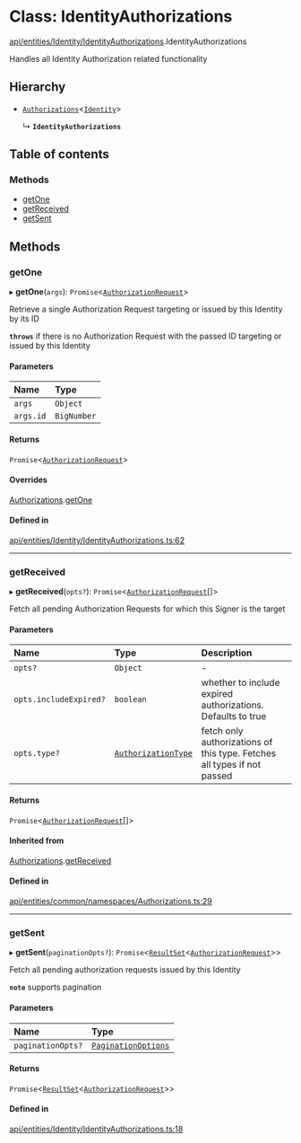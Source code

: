 # Class: IdentityAuthorizations

[api/entities/Identity/IdentityAuthorizations](../wiki/api.entities.Identity.IdentityAuthorizations).IdentityAuthorizations

Handles all Identity Authorization related functionality

## Hierarchy

- [`Authorizations`](../wiki/api.entities.common.namespaces.Authorizations.Authorizations)<[`Identity`](../wiki/api.entities.Identity.Identity)\>

  ↳ **`IdentityAuthorizations`**

## Table of contents

### Methods

- [getOne](../wiki/api.entities.Identity.IdentityAuthorizations.IdentityAuthorizations#getone)
- [getReceived](../wiki/api.entities.Identity.IdentityAuthorizations.IdentityAuthorizations#getreceived)
- [getSent](../wiki/api.entities.Identity.IdentityAuthorizations.IdentityAuthorizations#getsent)

## Methods

### getOne

▸ **getOne**(`args`): `Promise`<[`AuthorizationRequest`](../wiki/api.entities.AuthorizationRequest.AuthorizationRequest)\>

Retrieve a single Authorization Request targeting or issued by this Identity by its ID

**`throws`** if there is no Authorization Request with the passed ID targeting or issued by this Identity

#### Parameters

| Name | Type |
| :------ | :------ |
| `args` | `Object` |
| `args.id` | `BigNumber` |

#### Returns

`Promise`<[`AuthorizationRequest`](../wiki/api.entities.AuthorizationRequest.AuthorizationRequest)\>

#### Overrides

[Authorizations](../wiki/api.entities.common.namespaces.Authorizations.Authorizations).[getOne](../wiki/api.entities.common.namespaces.Authorizations.Authorizations#getone)

#### Defined in

[api/entities/Identity/IdentityAuthorizations.ts:62](https://github.com/PolymathNetwork/polymesh-sdk/blob/49113a20/src/api/entities/Identity/IdentityAuthorizations.ts#L62)

___

### getReceived

▸ **getReceived**(`opts?`): `Promise`<[`AuthorizationRequest`](../wiki/api.entities.AuthorizationRequest.AuthorizationRequest)[]\>

Fetch all pending Authorization Requests for which this Signer is the target

#### Parameters

| Name | Type | Description |
| :------ | :------ | :------ |
| `opts?` | `Object` | - |
| `opts.includeExpired?` | `boolean` | whether to include expired authorizations. Defaults to true |
| `opts.type?` | [`AuthorizationType`](../wiki/types.AuthorizationType) | fetch only authorizations of this type. Fetches all types if not passed |

#### Returns

`Promise`<[`AuthorizationRequest`](../wiki/api.entities.AuthorizationRequest.AuthorizationRequest)[]\>

#### Inherited from

[Authorizations](../wiki/api.entities.common.namespaces.Authorizations.Authorizations).[getReceived](../wiki/api.entities.common.namespaces.Authorizations.Authorizations#getreceived)

#### Defined in

[api/entities/common/namespaces/Authorizations.ts:29](https://github.com/PolymathNetwork/polymesh-sdk/blob/49113a20/src/api/entities/common/namespaces/Authorizations.ts#L29)

___

### getSent

▸ **getSent**(`paginationOpts?`): `Promise`<[`ResultSet`](../wiki/types.ResultSet)<[`AuthorizationRequest`](../wiki/api.entities.AuthorizationRequest.AuthorizationRequest)\>\>

Fetch all pending authorization requests issued by this Identity

**`note`** supports pagination

#### Parameters

| Name | Type |
| :------ | :------ |
| `paginationOpts?` | [`PaginationOptions`](../wiki/types.PaginationOptions) |

#### Returns

`Promise`<[`ResultSet`](../wiki/types.ResultSet)<[`AuthorizationRequest`](../wiki/api.entities.AuthorizationRequest.AuthorizationRequest)\>\>

#### Defined in

[api/entities/Identity/IdentityAuthorizations.ts:18](https://github.com/PolymathNetwork/polymesh-sdk/blob/49113a20/src/api/entities/Identity/IdentityAuthorizations.ts#L18)
